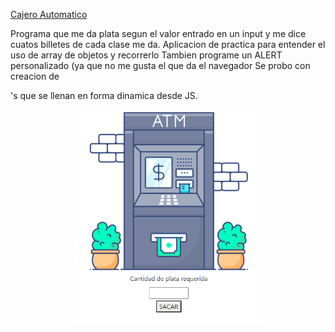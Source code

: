 [Cajero Automatico](https://gemmaclaverodelmoral.github.io/cajero/)

Programa que me da plata segun el valor entrado en un input y me dice cuatos billetes de cada clase me da.
Aplicacion de practica para entender el uso de array de objetos y recorrerlo
Tambien programe un ALERT personalizado (ya que no me gusta el que da el navegador
Se probo con creacion de <p>'s que se llenan en forma dinamica desde JS.
<div align = "center">  
  <img src="https://github.com/GemmaClaverodelMoral/cajero/blob/main/captura-cajero.png" width="300px" align="center"/>
</div>
